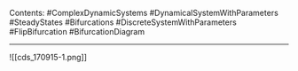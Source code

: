 Contents:
#ComplexDynamicSystems 
#DynamicalSystemWithParameters 
#SteadyStates 
#Bifurcations 
#DiscreteSystemWithParameters
#FlipBifurcation
#BifurcationDiagram

---

![[cds_170915-1.png]]
